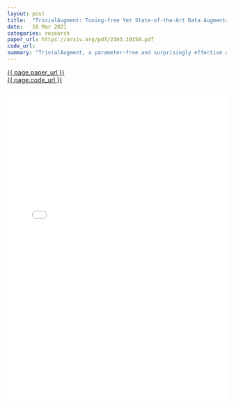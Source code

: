 ```yaml
---
layout: post
title:  "TrivialAugment: Tuning-free Yet State-of-the-Art Data Augmentation"
date:   18 Mar 2021
categories: research
paper_url: https://arxiv.org/pdf/2103.10158.pdf
code_url: 
summary: "TrivialAugment, a parameter-free and surprisingly effective automatic augmentation method, applies a single augmentation to each image and outperforms existing methods with minimal complexity and cost. We conducted extensive experiments to validate its performance against state-of-the-art methods across various image classification scenarios and explored its effectiveness through multiple ablation studies involving different augmentation spaces and methods. Our work includes a user-friendly interface and fully shared codebase to encourage adoption and reproducibility. Highlighting a stagnation in automatic augmentation research, we conclude with proposed best practices for future advancements in the field."
---
```


<style>
.responsive-pdf-container {
    overflow: hidden;
    padding-top: 141.42%; /* 16:9 Aspect Ratio, adjust as needed */
    position: relative;
}

.responsive-pdf-container iframe {
    border: none;
    height: 100%;
    left: 0;
    position: absolute;
    top: 0;
    width: 100%;
}
</style>

<a href="{{ page.paper_url }}">{{ page.paper_url }}</a><br>
<a href="{{ page.code_url }}">{{ page.code_url }}</a>

<div class="responsive-pdf-container">
    <iframe src="{{ page.paper_url }}" style="border: none;"></iframe>
</div>